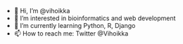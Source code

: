 - 👋 Hi, I’m @vihoikka
- 👀 I’m interested in bioinformatics and web development
- 🌱 I’m currently learning Python, R, Django
- 📫 How to reach me: Twitter @Vihoikka

<!---
vihoikka/vihoikka is a ✨ special ✨ repository because its `README.md` (this file) appears on your GitHub profile.
You can click the Preview link to take a look at your changes.
--->
